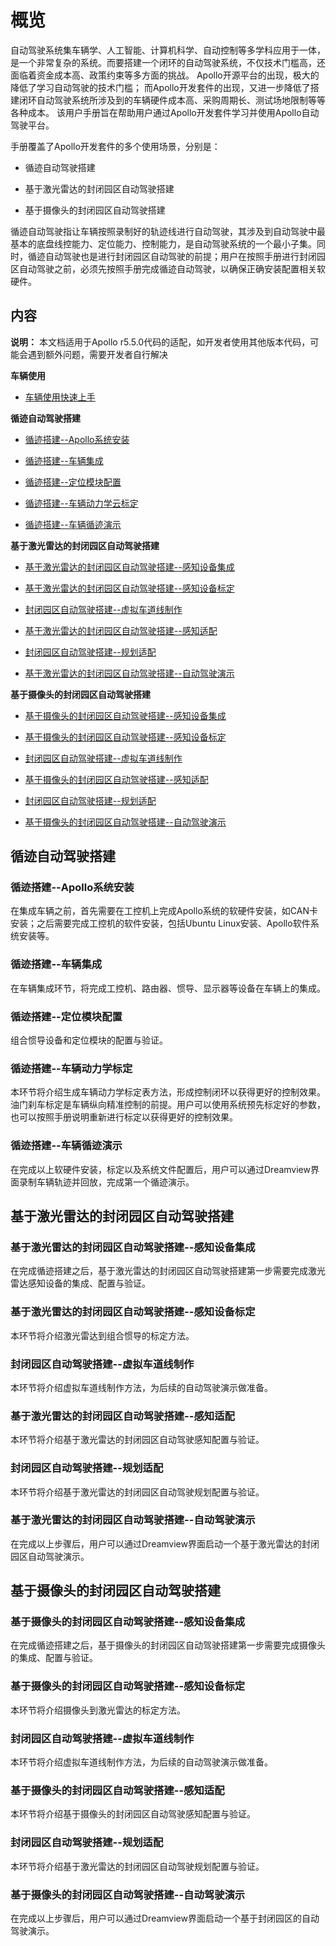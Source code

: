 # 概览

自动驾驶系统集车辆学、人工智能、计算机科学、自动控制等多学科应用于一体，是一个非常复杂的系统。而要搭建一个闭环的自动驾驶系统，不仅技术门槛高，还面临着资金成本高、政策约束等多方面的挑战。 Apollo开源平台的出现，极大的降低了学习自动驾驶的技术门槛； 而Apollo开发套件的出现，又进一步降低了搭建闭环自动驾驶系统所涉及到的车辆硬件成本高、采购周期长、测试场地限制等等各种成本。 该用户手册旨在帮助用户通过Apollo开发套件学习并使用Apollo自动驾驶平台。

手册覆盖了Apollo开发套件的多个使用场景，分别是：

 - 循迹自动驾驶搭建
 
 - 基于激光雷达的封闭园区自动驾驶搭建
 
 - 基于摄像头的封闭园区自动驾驶搭建

循迹自动驾驶指让车辆按照录制好的轨迹线进行自动驾驶，其涉及到自动驾驶中最基本的底盘线控能力、定位能力、控制能力，是自动驾驶系统的一个最小子集。同时，循迹自动驾驶也是进行封闭园区自动驾驶的前提；用户在按照手册进行封闭园区自动驾驶之前，必须先按照手册完成循迹自动驾驶，以确保正确安装配置相关软硬件。



## 内容
**说明：** 本文档适用于Apollo r5.5.0代码的适配，如开发者使用其他版本代码，可能会遇到额外问题，需要开发者自行解决

**车辆使用**

- [车辆使用快速上手](Vehicle_Guide/readme.md)

**循迹自动驾驶搭建**

- [循迹搭建--Apollo系统安装](Waypoint_Following/apollo_installation_cn.md)

- [循迹搭建--车辆集成](Waypoint_Following/vehicle_integration_cn.md)

- [循迹搭建--定位模块配置](Waypoint_Following/localization_configuration_cn.md)

- [循迹搭建--车辆动力学云标定](Waypoint_Following/vehicle_calibration_online_cn.md)

- [循迹搭建--车辆循迹演示](Waypoint_Following/start_waypoint_following_cn.md)

**基于激光雷达的封闭园区自动驾驶搭建**

- [基于激光雷达的封闭园区自动驾驶搭建--感知设备集成](Lidar_Based_Auto_Driving/sensor_integration_cn.md)

- [基于激光雷达的封闭园区自动驾驶搭建--感知设备标定](Lidar_Based_Auto_Driving/sensor_calibration_cn.md)

- [封闭园区自动驾驶搭建--虚拟车道线制作](Lidar_Based_Auto_Driving/virtual_lane_generation_cn.md)

- [基于激光雷达的封闭园区自动驾驶搭建--感知适配](Lidar_Based_Auto_Driving/perception_configuration_cn.md)

- [封闭园区自动驾驶搭建--规划适配](Lidar_Based_Auto_Driving/planning_configuration_cn.md)

- [基于激光雷达的封闭园区自动驾驶搭建--自动驾驶演示](Lidar_Based_Auto_Driving/start_auto_driving_cn.md)

**基于摄像头的封闭园区自动驾驶搭建**

- [基于摄像头的封闭园区自动驾驶搭建--感知设备集成](Camera_Based_Auto_Driving/sensor_integration_cn.md)

- [基于摄像头的封闭园区自动驾驶搭建--感知设备标定](Camera_Based_Auto_Driving/sensor_calibration_cn.md)

- [封闭园区自动驾驶搭建--虚拟车道线制作](Lidar_Based_Auto_Driving/virtual_lane_generation_cn.md)

- [基于摄像头的封闭园区自动驾驶搭建--感知适配](Camera_Based_Auto_Driving/perception_configuration_cn.md)

- [封闭园区自动驾驶搭建--规划适配](Lidar_Based_Auto_Driving/planning_configuration_cn.md)

- [基于摄像头的封闭园区自动驾驶搭建--自动驾驶演示](Camera_Based_Auto_Driving/start_auto_driving_cn.md)

## 循迹自动驾驶搭建

### 循迹搭建--Apollo系统安装

在集成车辆之前，首先需要在工控机上完成Apollo系统的软硬件安装，如CAN卡安装；之后需要完成工控机的软件安装，包括Ubuntu Linux安装、Apollo软件系统安装等。

### 循迹搭建--车辆集成

在车辆集成环节，将完成工控机、路由器、惯导、显示器等设备在车辆上的集成。

### 循迹搭建--定位模块配置

组合惯导设备和定位模块的配置与验证。

### 循迹搭建--车辆动力学标定

本环节将介绍生成车辆动力学标定表方法，形成控制闭环以获得更好的控制效果。油门刹车标定是车辆纵向精准控制的前提。用户可以使用系统预先标定好的参数，也可以按照手册说明重新进行标定以获得更好的控制效果。

### 循迹搭建--车辆循迹演示
在完成以上软硬件安装，标定以及系统文件配置后，用户可以通过Dreamview界面录制车辆轨迹并回放，完成第一个循迹演示。

## 基于激光雷达的封闭园区自动驾驶搭建

### 基于激光雷达的封闭园区自动驾驶搭建--感知设备集成

在完成循迹搭建之后，基于激光雷达的封闭园区自动驾驶搭建第一步需要完成激光雷达感知设备的集成、配置与验证。

### 基于激光雷达的封闭园区自动驾驶搭建--感知设备标定

本环节将介绍激光雷达到组合惯导的标定方法。

### 封闭园区自动驾驶搭建--虚拟车道线制作

本环节将介绍虚拟车道线制作方法，为后续的自动驾驶演示做准备。

### 基于激光雷达的封闭园区自动驾驶搭建--感知适配

本环节将介绍基于激光雷达的封闭园区自动驾驶感知配置与验证。

### 封闭园区自动驾驶搭建--规划适配

本环节将介绍基于激光雷达的封闭园区自动驾驶规划配置与验证。

### 基于激光雷达的封闭园区自动驾驶搭建--自动驾驶演示

在完成以上步骤后，用户可以通过Dreamview界面启动一个基于激光雷达的封闭园区自动驾驶演示。

## 基于摄像头的封闭园区自动驾驶搭建

### 基于摄像头的封闭园区自动驾驶搭建--感知设备集成

在完成循迹搭建之后，基于摄像头的封闭园区自动驾驶搭建第一步需要完成摄像头的集成、配置与验证。

### 基于摄像头的封闭园区自动驾驶搭建--感知设备标定

本环节将介绍摄像头到激光雷达的标定方法。

### 封闭园区自动驾驶搭建--虚拟车道线制作

本环节将介绍虚拟车道线制作方法，为后续的自动驾驶演示做准备。

### 基于摄像头的封闭园区自动驾驶搭建--感知适配

本环节将介绍基于摄像头的封闭园区自动驾驶感知配置与验证。

### 封闭园区自动驾驶搭建--规划适配

本环节将介绍基于激光雷达的封闭园区自动驾驶规划配置与验证。

### 基于摄像头的封闭园区自动驾驶搭建--自动驾驶演示

在完成以上步骤后，用户可以通过Dreamview界面启动一个基于封闭园区的自动驾驶演示。